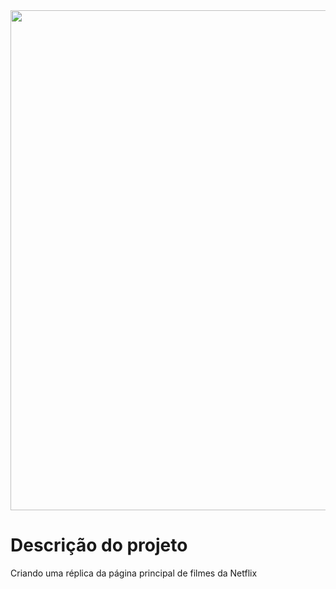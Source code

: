 <div align="center">
    <img src="https://user-images.githubusercontent.com/81364355/204202032-54886c24-1b69-4153-87ce-b1962bf5833e.png" width="800">
</div>

# Descrição do projeto

Criando uma réplica da página principal de filmes da Netflix
